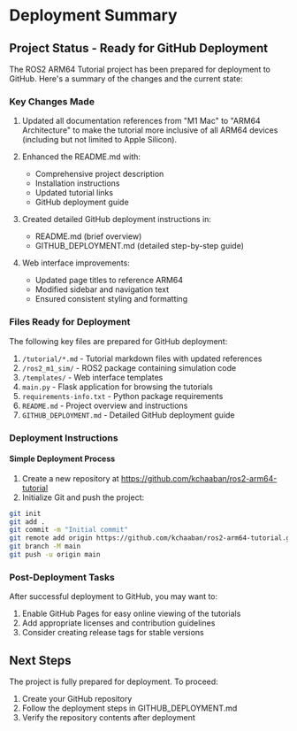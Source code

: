 # Deployment Summary

## Project Status - Ready for GitHub Deployment

The ROS2 ARM64 Tutorial project has been prepared for deployment to GitHub. Here's a summary of the changes and the current state:

### Key Changes Made

1. Updated all documentation references from "M1 Mac" to "ARM64 Architecture" to make the tutorial more inclusive of all ARM64 devices (including but not limited to Apple Silicon).

2. Enhanced the README.md with:
   - Comprehensive project description
   - Installation instructions
   - Updated tutorial links
   - GitHub deployment guide

3. Created detailed GitHub deployment instructions in:
   - README.md (brief overview)
   - GITHUB_DEPLOYMENT.md (detailed step-by-step guide)

4. Web interface improvements:
   - Updated page titles to reference ARM64
   - Modified sidebar and navigation text
   - Ensured consistent styling and formatting

### Files Ready for Deployment

The following key files are prepared for GitHub deployment:

1. `/tutorial/*.md` - Tutorial markdown files with updated references
2. `/ros2_m1_sim/` - ROS2 package containing simulation code
3. `/templates/` - Web interface templates
4. `main.py` - Flask application for browsing the tutorials
5. `requirements-info.txt` - Python package requirements
6. `README.md` - Project overview and instructions
7. `GITHUB_DEPLOYMENT.md` - Detailed GitHub deployment guide

### Deployment Instructions

#### Simple Deployment Process

1. Create a new repository at https://github.com/kchaaban/ros2-arm64-tutorial
2. Initialize Git and push the project:

```bash
git init
git add .
git commit -m "Initial commit"
git remote add origin https://github.com/kchaaban/ros2-arm64-tutorial.git
git branch -M main
git push -u origin main
```

### Post-Deployment Tasks

After successful deployment to GitHub, you may want to:

1. Enable GitHub Pages for easy online viewing of the tutorials
2. Add appropriate licenses and contribution guidelines
3. Consider creating release tags for stable versions

## Next Steps

The project is fully prepared for deployment. To proceed:

1. Create your GitHub repository
2. Follow the deployment steps in GITHUB_DEPLOYMENT.md
3. Verify the repository contents after deployment